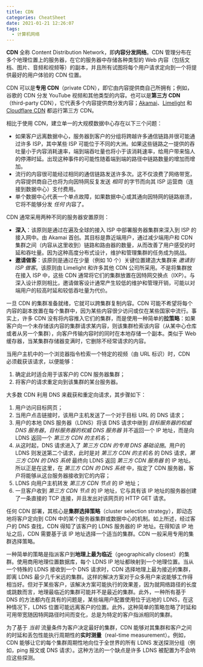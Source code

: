 ```yaml
---
title: CDN
categories: CheatSheet
date: 2021-01-21 12:26:07
tags:
  - 计算机网络
---
```


**CDN** 全称 Content Distribution Network，即**内容分发网络**。CDN 管理分布在多个地理位置上的服务器，在它的服务器中存储各种类型的 Web 内容（包括文档、图片、音频和视频等）的副本，并且所有试图将每个用户请求定向到一个将提供最好的用户体验的 CDN 位置。

CDN 可以是**专用 CDN**（private CDN），即它由内容提供商自己所拥有；例如，谷歌的 CDN 分发 YouTube 视频和其他类型的内容。也可以是**第三方 CDN**（third-party CDN），它代表多个内容提供商分发内容；[Akamai](https://www.akamai.com/zh)、[Limelight](https://www.limelight.com/) 和 [Cloudflare CDN](https://www.cloudflare.com/zh-cn/cdn) 都运行第三方 CDN。

<!-- more -->

相比于使用 CDN，建立单一的大规模数据中心存在以下三个问题：

- 如果客户远离数据中心，服务器到客户的分组将跨越许多通信链路并很可能通过许多 ISP，其中某些 ISP 可能位于不同的大洲。如果这些链路之一提供的吞吐量小于内容消耗速率，端到端吞吐量也将小于该消耗速率，给用户带来恼人的停滞时延。出现这种事件的可能性随着端到端的路径中链路数量的增加而增加。
- 流行的内容很可能经过相同的通信链路发送许多次。这不仅浪费了网络带宽，内容提供商自己也将为向因特网反复发送 *相同* 的字节而向其 ISP 运营商（连接到数据中心）支付费用。
- 单个数据中心代表一个单点故障，如果数据中心或其通向因特网的链路崩溃，它将不能够分发 *任何* 内容了。

CDN 通常采用两种不同的服务器安置原则：

- **深入**：该原则是通过在遍及全球的接入 ISP 中部署服务器集群来深入到 ISP 的接入网中。由 Akamai 首创。其目标是靠近端用户，通过减少端用户和 CDN 集群之间（内容从这里收到）链路和路由器的数量，从而改善了用户感受的时延和吞吐量。因为这种高度分布式设计，维护和管理集群的任务成为挑战。
- **邀请做客**：该原则是通过在少量（例如 10 个）关键位置建造大集群来 *邀请到 ISP 做客*。该原则由 Limelight 和许多其他 CDN 公司所采用。不是将集群放在接入 ISP 中，这些 CDN 通常将它们的集群放置在因特网交换点（IXP）。与深入设计原则相比，邀请做客设计通常产生较低的维护和管理开销，可能以对端用户的较高时延和较低吞吐量为代价。

一旦 CDN 的集群准备就绪，它就可以跨集群复制内容。CDN 可能不希望将每个内容的副本放置在每个集群中，因为某些内容很少访问或仅在某些国家中流行。事实上，许多 CDN 没有将内容推入它们的集群，而是使用一种简单的**拉策略**：如果客户向一个未存储该内容的集群请求某内容，则该集群检索该内容（从某中心仓库或者从另一个集群），向客户传输内容时的同时在本地存储一个副本。类似于 Web 缓存器，当某集群存储器变满时，它删除不经常请求的内容。

当用户主机中的一个浏览器指令检索一个特定的视频（由 URL 标识）时，CDN 必须截获该请求，以便能够：

1. 确定此时适合用于该客户的 CDN 服务器集群；
2. 将客户的请求重定向到该集群的某台服务器。

大多数 CDN 利用 DNS 来截获和重定向请求，其步骤如下：

1. 用户访问目标网页；
2. 当用户点击链接时，该用户主机发送了一个对于目标 URL 的 DNS 请求；
3. 用户的本地 DNS 服务器（LDNS）将该 DNS 请求中继到 *目标服务器的权威 DNS 服务器*，*目标服务器的权威 DNS 服务器* 并不返回一个 IP 地址，而是向 LDNS 返回一个 *第三方 CDN 的主机名*；
4. 从这时起，DNS 请求进入了 *第三方 CDN 的专用 DNS 基础设施*。用户的 LDNS 则发送第二个请求，此时是对 *第三方 CDN 的主机名* 的 DNS 请求，*第三方 CDN 的 DNS 系统* 最终向 LDNS 返回 *第三方 CDN 服务器* 的 IP 地址。所以正是在这里，在 *第三方 CDN 的 DNS 系统* 中，指定了 CDN 服务器，客户将能够从这台服务器接收到它的内容；
5. LDNS 向用户主机转发 *第三方 CDN 节点* 的 IP 地址；
6. 一旦客户收到 *第三方 CDN 节点* 的 IP 地址，它与具有该 IP 地址的服务器创建了一条直接的 TCP 连接，并且发出对该网页的 HTTP GET 请求。

任何 CDN 部署，其核心是**集群选择策略**（cluster selection strategy），即动态地将客户定向到 CDN 中的某个服务器集群或数据中心的机制。如上所述，经过客户的 DNS 查找，CDN 得知了该客户的 LDNS 服务器的 IP 地址。在得知该 IP 地址之后，CDN 需要基于该 IP 地址选择一个适当的集群。CDN 一般采用专用的集群选择策略。

一种简单的策略是指派客户到**地理上最为临近**（geographically closest）的集群。使用商用地理位置数据库，每个 LDNS IP 地址都映射到一个地理位置。当从一个特殊的 LDNS 接收到一个 DNS 请求时，CDN 选择地理上最为接近的集群，即离 LDNS 最少几千米远的集群。这样的解决方案对于众多用户来说能够工作得相当好。但对于某些客户，该解决方案可能执行的效果差，因为就网络路径的长度或跳数而言，地理最临近的集群可能并不是最近的集群。此外，一种所有基于 DNS 的方法都内在具有的问题是，某些端用户配置使用位于远地的 LDNS，在这种情况下，LDNS 位置可能远离客户的位置。此外，这种简单的策略忽略了时延和可用带宽随因特网路径时间而变化，总是为特定的客户指派相同的集群。

为了基于 *当前* 流量条件为客户决定最好的集群，CDN 能够对其集群和客户之间的时延和丢包性能执行周期性的**实时测量**（real-time measurement）。例如，CDN 能够让它的每个集群周期性地向位于全世界的所有 LDNS 发送探测分组（例如，ping 报文或 DNS 请求）。这种方法的一个缺点是许多 LDNS 被配置为不会响应这些探测。
